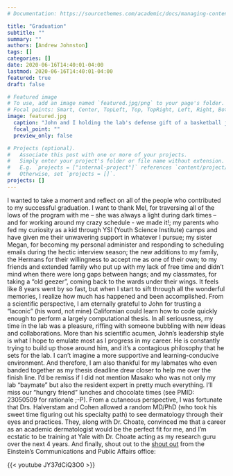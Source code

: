 ```yaml
---
# Documentation: https://sourcethemes.com/academic/docs/managing-content/

title: "Graduation"
subtitle: ""
summary: ""
authors: [Andrew Johnston]
tags: []
categories: []
date: 2020-06-16T14:40:01-04:00
lastmod: 2020-06-16T14:40:01-04:00
featured: true
draft: false

# Featured image
# To use, add an image named `featured.jpg/png` to your page's folder.
# Focal points: Smart, Center, TopLeft, Top, TopRight, Left, Right, BottomLeft, Bottom, BottomRight.
image: featured.jpg
  caption: "John and I holding the lab's defense gift of a basketball jersey with the number eleven for being the 11th graduating student from John's lab."
  focal_point: ""
  preview_only: false

# Projects (optional).
#   Associate this post with one or more of your projects.
#   Simply enter your project's folder or file name without extension.
#   E.g. `projects = ["internal-project"]` references `content/project/deep-learning/index.md`.
#   Otherwise, set `projects = []`.
projects: []
---
```


I wanted to take a moment and reflect on all of the people who contributed to my successful graduation. I want to thank Mel, for traversing all of the lows of the program with me – she was always a light during dark times – and for working around my crazy schedule  - we made it!; my parents who fed my curiosity as a kid through YSI (Youth Science Institute) camps and have given me their unwavering support in whatever I pursue; my sister Megan, for becoming my personal administer and responding to scheduling emails during the hectic interview season; the new additions to my family, the Hermans for their willingness to accept me as one of their own; to my friends and extended family who put up with my lack of free time and didn’t mind when there were long gaps between hangs; and my classmates, for taking a “old geezer”, coming back to the wards under their wings. It feels like 8 years went by so fast, but when I start to sift through all the wonderful memories, I realize how much has happened and been accomplished.
From a scientific perspective, I am eternally grateful to John for trusting a “laconic” (his word, not mine) Californian could learn how to code quickly enough to perform a largely computational thesis. In all seriousness, my time in the lab was a pleasure, riffing with someone bubbling with new ideas and collaborations. More than his scientific acumen, John’s leadership style is what I hope to emulate most as I progress in my career. He is constantly trying to build up those around him, and it’s a contagious philosophy that he sets for the lab. I can’t imagine a more supportive and learning-conducive environment. And therefore, I am also thankful for my labmates who even banded together as my thesis deadline drew closer to help me over the finish line. I’d be remiss if I did not mention Masako who was not only my lab “baymate” but also the resident expert in pretty much everything. I’ll miss our “hungry friend” lunches and chocolate times (see PMID: 23050509 for rationale ;-P).
From a cutaneous perspective, I was fortunate that Drs. Halverstam and Cohen allowed a random MD/PhD (who took his sweet time figuring out his specialty path) to see dermatology through their eyes and practices. They, along with Dr. Choate, convinced me that a career as an academic dermatologist would be the perfect fit for me, and I’m ecstatic to be training at Yale with Dr. Choate acting as my research guru over the next 4 years.
And finally, shout out to the [shout out]( https://einstein.yu.edu/features/2364/stand-by-me-why-mentors-are-so-important-to-phd-students/) from the Einstein’s Communications and Public Affairs office:

{{< youtube JY37dCiQ3O0 >}}
